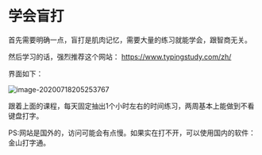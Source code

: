 # 学会盲打

首先需要明确一点，盲打是肌肉记忆，需要大量的练习就能学会，跟智商无关。

然后学习的话，强烈推荐这个网站：
https://www.typingstudy.com/zh/

界面如下：

![image-20200718205253767](https://tva1.sinaimg.cn/large/007S8ZIlgy1ggvf3mawpmj318d0u0tg6.jpg)



跟着上面的课程，每天固定抽出1个小时左右的时间练习，两周基本上能做到不看键盘打字。

PS:网站是国外的，访问可能会有点慢。如果实在打不开，可以使用国内的软件：金山打字通。